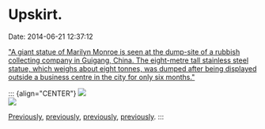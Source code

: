 Upskirt.
========

Date: 2014-06-21 12:37:12

[\"A giant statue of Marilyn Monroe is seen at the dump-site of a
rubbish collecting company in Guigang, China. The eight-metre tall
stainless steel statue, which weighs about eight tonnes, was dumped
after being displayed outside a business centre in the city for only six
months.\"](http://hyperallergic.com/133629/an-8-foot-marilyn-monroe-sculpture-meets-its-end-in-a-chinese-dump/)

::: {align="CENTER"}
[![](http://www.jwz.org/images/marilyn-monroe-statue.jpg)](http://hyperallergic.com/133629/an-8-foot-marilyn-monroe-sculpture-meets-its-end-in-a-chinese-dump/)\
[![](http://www.jwz.org/images/sweard-johnson-marilyn-monroe-cb7a8f.jpg)](http://hyperallergic.com/133629/an-8-foot-marilyn-monroe-sculpture-meets-its-end-in-a-chinese-dump/)

[Previously](http://www.jwz.org/blog/2006/04/everybody-likes-a-little-head/),
[previously](http://www.jwz.org/blog/2010/09/katy-perrys-illuminati-mk-ultra-commercial/),
[previously](http://www.jwz.org/blog/2006/04/bottom-of-barrel-dangerously-overscraped-experts-warn/),
[previously](http://www.jwz.org/blog/2013/06/hipster-in-stone/).
:::
